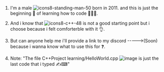 1. I'm a male ![icons8-standing-man-50](https://github.com/AdemCpp/My-C-Code/assets/164550699/817b01ee-5573-48cb-8dab-3ec788889525) born in 2011. and this is just the beginning 🚀 of learning how to code 👨🏻‍💻.
 
2. And i know that ![icons8-c++-48](https://github.com/AdemCpp/My-C-Code/assets/164550699/31b276ba-ccb3-42b0-9b4c-4c45698e8e15) is not a good starting point but i choose because i felt comforterble with it 👌.
3. But can anyone help me i'll provide a link to my discord ----->(Soon) because i wanna know what to use this for ❓.
4. Note: "The file C++Project learning/HelloWorld.cpp ![image](https://github.com/AdemCpp/My-C-Code/assets/164550699/7389eddf-d977-4b30-8acf-630a15070046) is just the last code that i typed ✍⌨"
